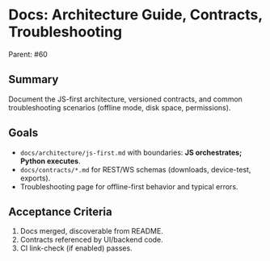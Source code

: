 # Docs: Architecture Guide, Contracts, Troubleshooting

Parent: #60

## Summary
Document the JS-first architecture, versioned contracts, and common troubleshooting scenarios (offline mode, disk space, permissions).

## Goals
- `docs/architecture/js-first.md` with boundaries: **JS orchestrates; Python executes**.
- `docs/contracts/*.md` for REST/WS schemas (downloads, device-test, exports).
- Troubleshooting page for offline-first behavior and typical errors.

## Acceptance Criteria
1. Docs merged, discoverable from README.
2. Contracts referenced by UI/backend code.
3. CI link-check (if enabled) passes.
